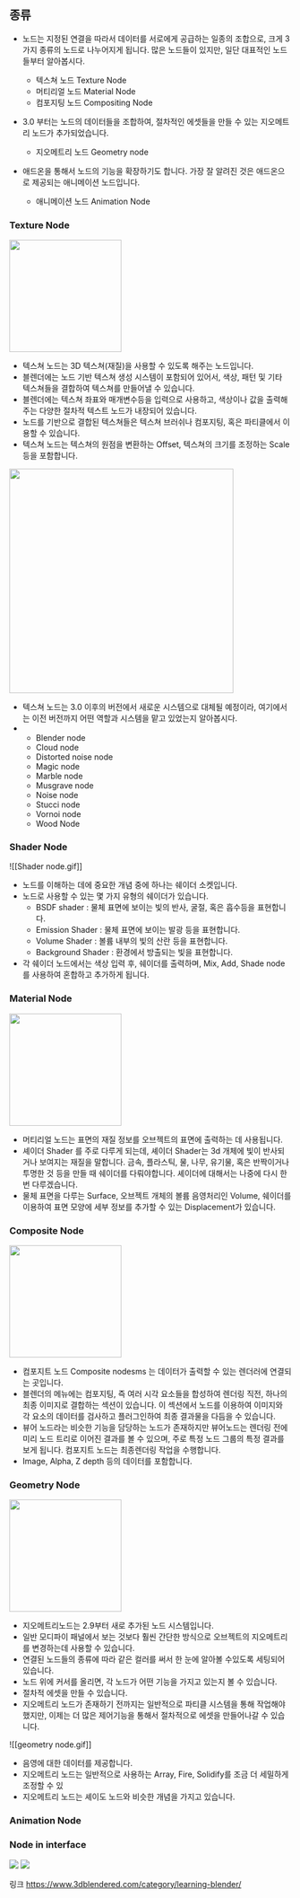
## 종류 
- 노드는  지정된 연결을 따라서 데이터를 서로에게 공급하는 일종의 조합으로, 크게 3가지 종류의 노드로 나누어지게 됩니다. 많은 노드들이 있지만, 일단 대표적인 노드들부터 알아봅시다. 
	- 텍스쳐 노드 Texture Node 
	- 머티리얼 노드 Material Node
	-  컴포지팅 노드 Compositing Node 

- 3.0 부터는 노드의 데이터들을 조합하여, 절차적인 에셋들을 만들 수 있는 지오메트리 노드가 추가되었습니다. 
	- 지오메트리 노드 Geometry node 
- 애드온을 통해서 노드의 기능을 확장하기도 합니다. 가장 잘 알려진 것은 애드온으로 제공되는 애니메이션 노드입니다. 
	- 애니메이션 노드 Animation Node 
### Texture Node 
<img src="https://docs.blender.org/manual/en/latest/_images/compositing_node-types_CompositorNodeTexture.png" width="200" hight="300"> 

- 텍스쳐 노드는 3D 텍스쳐(재질)을 사용할 수 있도록 해주는 노드입니다. 
- 블렌더에는 노드 기반 텍스쳐 생성 시스템이 포함되어 있어서, 색상, 패턴 및 기타 텍스쳐들을 결합하여 텍스쳐를 만들어낼 수 있습니다. 
- 블렌더에는 텍스쳐 좌표와 매개변수등을 입력으로 사용하고, 색상이나 값을 출력해주는 다양한 절차적 텍스트 노드가 내장되어 있습니다. 
- 노드를 기반으로 결합된 텍스쳐들은 텍스쳐 브러쉬나 컴포지팅, 혹은 파티클에서 이용할 수 있습니다. 
- 텍스쳐 노드는 텍스쳐의 원점을 변환하는 Offset, 텍스쳐의 크기를 조정하는 Scale 등을 포함합니다. 

<img src="https://docs.blender.org/manual/en/latest/_images/editors_texture-node_introduction_types-combined.png" width="400" hight="300"> 

- 텍스쳐 노드는 3.0 이후의 버전에서 새로운 시스템으로 대체될 예정이라, 여기에서는 이전 버전까지 어떤 역할과 시스템을 맡고 있었는지 알아봅시다. 
- 
	- Blender node 
	- Cloud node 
	- Distorted noise node 
	- Magic node 
	- Marble node 
	- Musgrave node 
	- Noise node 
	- Stucci node 
	- Vornoi node 
	- Wood Node 
### Shader Node 
![[Shader node.gif]]
- 노드를 이해하는 데에 중요한 개념 중에 하나는 쉐이더 소켓입니다. 
- 노드로 사용할 수 있는 몇 가지 유형의 쉐이더가 있습니다. 
	- BSDF shader : 물체 표면에 보이는 빛의 반사, 굴절, 혹은 흡수등을 표현합니다.
	- Emission Shader : 물체 표면에 보이는 발광 등을 표현합니다. 
	- Volume Shader : 볼륨 내부의 빛의 산란 등을 표현합니다. 
	- Background Shader : 환경에서 방출되는 빛을 표현합니다. 
- 각 쉐이더 노드에서는 색상 입력 후, 쉐이더를 출력하며, Mix, Add, Shade node를 사용하여 혼합하고 추가하게 됩니다. 

### Material Node
<img src="https://docs.blender.org/manual/en/latest/_images/render_shader-nodes_output_material_node.png" width="200" hight="300"> 

- 머티리얼 노드는 표면의 재질 정보를 오브젝트의 표면에 출력하는 데 사용됩니다. 
- 셰이더 Shader 를 주로 다루게 되는데, 셰이더 Shader는 3d 개체에 빛이 반사되거나 보여지는 재질을 말합니다. 금속, 플라스틱, 물, 나무, 유기물, 혹은 반짝이거나 투명한 것 등을 만들 때 쉐이더를 다뤄야합니다. 셰이더에 대해서는 나중에 다시 한번 다루겠습니다. 
- 물체 표면을 다루는 Surface, 오브젝트 개체의 볼륨 음영처리인 Volume, 쉐이더를 이용하여 표면 모양에 세부 정보를 추가할 수 있는  Displacement가 있습니다. 

### Composite Node 
<img src="https://docs.blender.org/manual/en/latest/_images/compositing_node-types_CompositorNodeComposite.png" width="200" hight="300"> 

- 컴포지트 노드 Composite nodesms 는 데이터가 출력할 수 있는 렌더러에 연결되는 곳입니다. 
- 블렌더의 메뉴에는 컴포지팅, 즉 여러 시각 요소들을 합성하여 렌더링 직전, 하나의 최종 이미지로 결합하는 섹션이 있습니다. 이 섹션에서  노드를 이용하여 이미지와 각 요소의 데이터를 검사하고 플러그인하여 최종 결과물을 다듬을 수 있습니다. 
- 뷰어 노드라는 비슷한 기능을 담당하는 노드가 존재하지만 뷰어노드는 렌더링 전에 미리 노드 트리로 이어진 결과를 볼 수 있으며, 주로 특정 노드 그룹의 특정 결과를 보게 됩니다. 컴포지트 노드는 최종렌더링 작업을 수행합니다. 
- Image, Alpha, Z depth 등의 데이터를 포함합니다. 


### Geometry Node 
<img src="https://docs.blender.org/manual/en/latest/_images/render_shader-nodes_input_geometry_node.png" width="200" hight="300"> 

- 지오메트리노드는 2.9부터 새로 추가된 노드 시스템입니다. 
- 일반 모디파이 패널에서 보는 것보다 훨씬 간단한 방식으로 오브젝트의 지오메트리를 변경하는데 사용할 수  있습니다. 
- 연결된 노드들의 종류에 따라 같은 컬러를 써서 한 눈에 알아볼 수있도록 세팅되어 있습니다. 
- 노드 위에 커서를 올리면, 각  노드가 어떤 기능을 가지고 있는지 볼 수 있습니다. 
- 절차적 에셋을 만들 수 있습니다.  
- 지오메트리 노드가 존재하기 전까지는 일반적으로 파티클 시스템을 통해 작업해야했지만, 이제는 더 많은 제어기능을 통해서 절차적으로 에셋을 만들어나갈 수 있습니다. 

![[geometry node.gif]]
- 음영에 대한 데이터를 제공합니다. 
- 지오메트리 노드는 일반적으로 사용하는 Array, Fire, Solidify를 조금 더 세밀하게 조정할 수 있
- 지오메트리 노드는 셰이도 노드와 비슷한 개념을 가지고 있습니다. 

### Animation Node 

### Node in interface 
<image src="https://cdn.shortpixel.ai/spai/w_3200+q_lossy+ret_img+to_webp/https://artisticrender.com/wp-content/uploads/2019/12/blender_shader_workspace-scaled.jpg" with="400" hight="200">

<image src="https://cdn.shortpixel.ai/spai/w_1926+q_lossy+ret_img+to_webp/https://artisticrender.com/wp-content/uploads/2019/12/blender_node_editor_and_properties_panel.png" with="400" hight="200">

링크 
https://www.3dblendered.com/category/learning-blender/ 